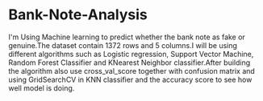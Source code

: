 # Bank-Note-Analysis

I'm Using Machine learning to predict whether  the bank note as fake or genuine.The dataset contain 1372 rows and 5 columns.I will be using different algorithms such as Logistic regression, Support Vector Machine, Random Forest Classifier and KNearest Neighbor classifier.After building the algorithm also use cross_val_score together with confusion matrix and using GridSearchCV in KNN classifier and  the accuracy score to see how well model is doing.
